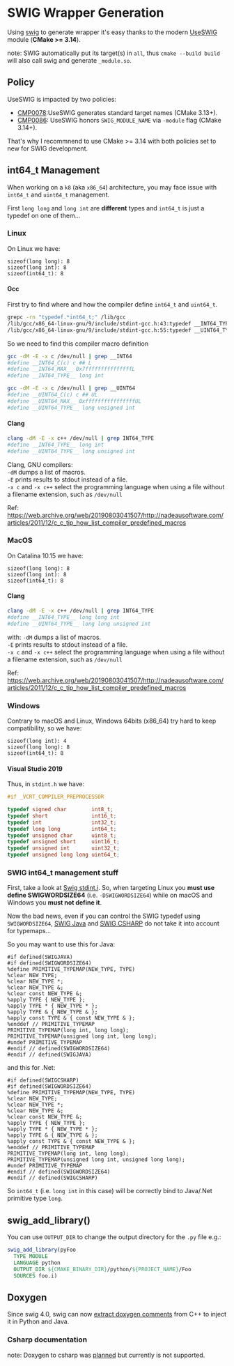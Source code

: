 # SWIG Wrapper Generation

Using [swig](https://github.com/swig/swig) to generate wrapper it's easy thanks
to the modern [UseSWIG](https://cmake.org/cmake/help/latest/module/UseSWIG.html)
module (**CMake >= 3.14**).

note: SWIG automatically put its target(s) in `all`, thus `cmake --build build`
will also call swig and generate `_module.so`.

## Policy

UseSWIG is impacted by two policies:

*   [CMP0078](https://cmake.org/cmake/help/latest/policy/CMP0078.html):UseSWIG
    generates standard target names (CMake 3.13+).
*   [CMP0086](https://cmake.org/cmake/help/latest/policy/CMP0086.html): UseSWIG
    honors `SWIG_MODULE_NAME` via `-module` flag (CMake 3.14+).

That's why I recommnend to use CMake >= 3.14 with both policies set to new for
SWIG development.

## int64_t Management

When working on a `k8` (aka `x86_64`) architecture, you may face issue with
`int64_t` and `uint64_t` management.

First `long long` and `long int` are **different** types and `int64_t` is just a
typedef on one of them...

### Linux

On Linux we have:

```
sizeof(long long): 8
sizeof(long int): 8
sizeof(int64_t): 8
```

#### Gcc

First try to find where and how the compiler define `int64_t` and `uint64_t`.

```sh
grepc -rn "typedef.*int64_t;" /lib/gcc
/lib/gcc/x86_64-linux-gnu/9/include/stdint-gcc.h:43:typedef __INT64_TYPE__ int64_t;
/lib/gcc/x86_64-linux-gnu/9/include/stdint-gcc.h:55:typedef __UINT64_TYPE__ uint64_t;
```
So we need to find this compiler macro definition

```sh
gcc -dM -E -x c /dev/null | grep __INT64
#define __INT64_C(c) c ## L
#define __INT64_MAX__ 0x7fffffffffffffffL
#define __INT64_TYPE__ long int

gcc -dM -E -x c /dev/null | grep __UINT64
#define __UINT64_C(c) c ## UL
#define __UINT64_MAX__ 0xffffffffffffffffUL
#define __UINT64_TYPE__ long unsigned int
```

#### Clang

```sh
clang -dM -E -x c++ /dev/null | grep INT64_TYPE
#define __INT64_TYPE__ long int
#define __UINT64_TYPE__ long unsigned int
```

Clang, GNU compilers: \
`-dM` dumps a list of macros. \
`-E` prints results to stdout instead of a file. \
`-x c` and `-x c++` select the programming language when using a file without a
filename extension, such as `/dev/null`

Ref:
https://web.archive.org/web/20190803041507/http://nadeausoftware.com/articles/2011/12/c_c_tip_how_list_compiler_predefined_macros

### MacOS

On Catalina 10.15 we have:

```
sizeof(long long): 8
sizeof(long int): 8
sizeof(int64_t): 8
```

#### Clang

```sh
clang -dM -E -x c++ /dev/null | grep INT64_TYPE
#define __INT64_TYPE__ long long int
#define __UINT64_TYPE__ long long unsigned int
```

with: `-dM` dumps a list of macros. \
`-E` prints results to stdout instead of a file. \
`-x c` and `-x c++` select the programming language when using a file without a
filename extension, such as `/dev/null`

Ref:
https://web.archive.org/web/20190803041507/http://nadeausoftware.com/articles/2011/12/c_c_tip_how_list_compiler_predefined_macros

### Windows

Contrary to macOS and Linux, Windows 64bits (x86_64) try hard to keep
compatibility, so we have:

```
sizeof(long int): 4
sizeof(long long): 8
sizeof(int64_t): 8
```

#### Visual Studio 2019

Thus, in `stdint.h` we have:

```cpp
#if _VCRT_COMPILER_PREPROCESSOR

typedef signed char        int8_t;
typedef short              int16_t;
typedef int                int32_t;
typedef long long          int64_t;
typedef unsigned char      uint8_t;
typedef unsigned short     uint16_t;
typedef unsigned int       uint32_t;
typedef unsigned long long uint64_t;
```

### SWIG int64_t management stuff

First, take a look at
[Swig stdint.i](https://github.com/swig/swig/blob/3a329566f8ae6210a610012ecd60f6455229fe77/Lib/stdint.i#L20-L24).
So, when targeting Linux you **must use define SWIGWORDSIZE64** (i.e.
`-DSWIGWORDSIZE64`) while on macOS and Windows you **must not define it**.

Now the bad news, even if you can control the SWIG typedef using
`SWIGWORDSIZE64`,
[SWIG Java](https://github.com/swig/swig/blob/3a329566f8ae6210a610012ecd60f6455229fe77/Lib/java/java.swg#L74-L77)
and
[SWIG CSHARP](https://github.com/swig/swig/blob/1e36f51346d95f8b9848e682c2eb986e9cb9b4f4/Lib/csharp/csharp.swg#L117-L120)
do not take it into account for typemaps...

So you may want to use this for Java:

```swig
#if defined(SWIGJAVA)
#if defined(SWIGWORDSIZE64)
%define PRIMITIVE_TYPEMAP(NEW_TYPE, TYPE)
%clear NEW_TYPE;
%clear NEW_TYPE *;
%clear NEW_TYPE &;
%clear const NEW_TYPE &;
%apply TYPE { NEW_TYPE };
%apply TYPE * { NEW_TYPE * };
%apply TYPE & { NEW_TYPE & };
%apply const TYPE & { const NEW_TYPE & };
%enddef // PRIMITIVE_TYPEMAP
PRIMITIVE_TYPEMAP(long int, long long);
PRIMITIVE_TYPEMAP(unsigned long int, long long);
#undef PRIMITIVE_TYPEMAP
#endif // defined(SWIGWORDSIZE64)
#endif // defined(SWIGJAVA)
```

and this for .Net:

```swig
#if defined(SWIGCSHARP)
#if defined(SWIGWORDSIZE64)
%define PRIMITIVE_TYPEMAP(NEW_TYPE, TYPE)
%clear NEW_TYPE;
%clear NEW_TYPE *;
%clear NEW_TYPE &;
%clear const NEW_TYPE &;
%apply TYPE { NEW_TYPE };
%apply TYPE * { NEW_TYPE * };
%apply TYPE & { NEW_TYPE & };
%apply const TYPE & { const NEW_TYPE & };
%enddef // PRIMITIVE_TYPEMAP
PRIMITIVE_TYPEMAP(long int, long long);
PRIMITIVE_TYPEMAP(unsigned long int, unsigned long long);
#undef PRIMITIVE_TYPEMAP
#endif // defined(SWIGWORDSIZE64)
#endif // defined(SWIGCSHARP)
```

So `int64_t` (i.e. `long int` in this case) will be correctly bind to Java/.Net
primitive type `long`.

## swig_add_library()

You can use `OUTPUT_DIR` to change the output directory for the `.py` file e.g.:

```cmake
swig_add_library(pyFoo
  TYPE MODULE
  LANGUAGE python
  OUTPUT_DIR ${CMAKE_BINARY_DIR}/python/${PROJECT_NAME}/Foo
  SOURCES foo.i)
```

## Doxygen

Since swig 4.0, swig can now
[extract doxygen comments](http://www.swig.org/Doc4.0/Doxygen.html) from C++ to
inject it in Python and Java.

### Csharp documentation

note: Doxygen to csharp was
[planned](https://github.com/swig/swig/wiki/SWIG-4.0-Development#doxygen-documentation)
but currently is not supported.
